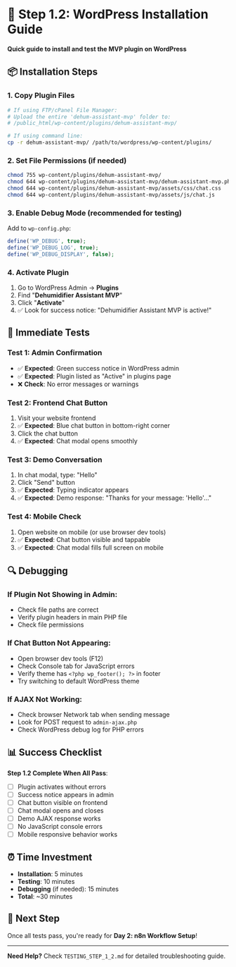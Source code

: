 # 🚀 Step 1.2: WordPress Installation Guide

**Quick guide to install and test the MVP plugin on WordPress**

## 📦 **Installation Steps**

### **1. Copy Plugin Files**
```bash
# If using FTP/cPanel File Manager:
# Upload the entire 'dehum-assistant-mvp' folder to:
# /public_html/wp-content/plugins/dehum-assistant-mvp/

# If using command line:
cp -r dehum-assistant-mvp/ /path/to/wordpress/wp-content/plugins/
```

### **2. Set File Permissions** (if needed)
```bash
chmod 755 wp-content/plugins/dehum-assistant-mvp/
chmod 644 wp-content/plugins/dehum-assistant-mvp/dehum-assistant-mvp.php
chmod 644 wp-content/plugins/dehum-assistant-mvp/assets/css/chat.css
chmod 644 wp-content/plugins/dehum-assistant-mvp/assets/js/chat.js
```

### **3. Enable Debug Mode** (recommended for testing)
Add to `wp-config.php`:
```php
define('WP_DEBUG', true);
define('WP_DEBUG_LOG', true);
define('WP_DEBUG_DISPLAY', false);
```

### **4. Activate Plugin**
1. Go to WordPress Admin → **Plugins**
2. Find "**Dehumidifier Assistant MVP**"  
3. Click "**Activate**"
4. ✅ Look for success notice: "Dehumidifier Assistant MVP is active!"

## 🧪 **Immediate Tests**

### **Test 1: Admin Confirmation**
- ✅ **Expected**: Green success notice in WordPress admin
- ✅ **Expected**: Plugin listed as "Active" in plugins page
- ❌ **Check**: No error messages or warnings

### **Test 2: Frontend Chat Button**
1. Visit your website frontend
2. ✅ **Expected**: Blue chat button in bottom-right corner
3. Click the chat button
4. ✅ **Expected**: Chat modal opens smoothly

### **Test 3: Demo Conversation**
1. In chat modal, type: "Hello"
2. Click "Send" button
3. ✅ **Expected**: Typing indicator appears
4. ✅ **Expected**: Demo response: "Thanks for your message: 'Hello'..."

### **Test 4: Mobile Check**
1. Open website on mobile (or use browser dev tools)
2. ✅ **Expected**: Chat button visible and tappable
3. ✅ **Expected**: Chat modal fills full screen on mobile

## 🔍 **Debugging**

### **If Plugin Not Showing in Admin**:
- Check file paths are correct
- Verify plugin headers in main PHP file
- Check file permissions

### **If Chat Button Not Appearing**:
- Open browser dev tools (F12)
- Check Console tab for JavaScript errors
- Verify theme has `<?php wp_footer(); ?>` in footer
- Try switching to default WordPress theme

### **If AJAX Not Working**:
- Check browser Network tab when sending message
- Look for POST request to `admin-ajax.php`
- Check WordPress debug log for PHP errors

## 📊 **Success Checklist**

**Step 1.2 Complete When All Pass**:
- [ ] Plugin activates without errors
- [ ] Success notice appears in admin
- [ ] Chat button visible on frontend
- [ ] Chat modal opens and closes
- [ ] Demo AJAX response works
- [ ] No JavaScript console errors
- [ ] Mobile responsive behavior works

## ⏰ **Time Investment**
- **Installation**: 5 minutes
- **Testing**: 10 minutes  
- **Debugging** (if needed): 15 minutes
- **Total**: ~30 minutes

## 🎯 **Next Step**
Once all tests pass, you're ready for **Day 2: n8n Workflow Setup**!

---

**Need Help?** Check `TESTING_STEP_1_2.md` for detailed troubleshooting guide. 